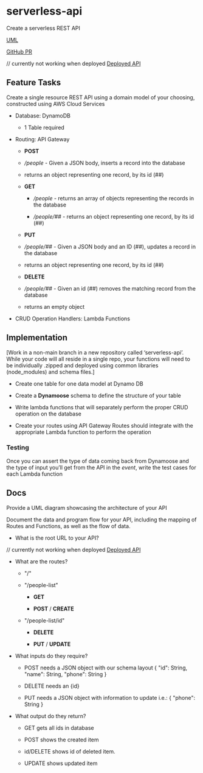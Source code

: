 # serverless-api

Create a serverless REST API

[UML](./assets/UML.png)

[GitHub PR](https://github.com/cesarderio/serverless-api/pull/1)

// currently not working when deployed
[Deployed API](https://af3sbb07ra.execute-api.us-west-2.amazonaws.com/Production)

## Feature Tasks

Create a single resource REST API using a domain model of your choosing, constructed using AWS Cloud Services

* Database: DynamoDB
  * 1 Table required

* Routing: API Gateway

  * **POST**

  * */people* - Given a JSON body, inserts a record
        into the database

  * returns an object representing one record, by
        its id (##)

  * **GET**

    * */people* - returns an array of objects
        representing the records in the database

    * */people/##* - returns an object representing
        one record, by its id (##)

  * **PUT**

  * */people/##* - Given a JSON body and an ID (##),
      updates a record in the database

  * returns an object representing one record, by its id (##)

  * **DELETE**

  * */people/##* - Given an id (##) removes the
      matching record from the database

  * returns an empty object

* CRUD Operation Handlers: Lambda Functions

## Implementation

[Work in a non-main branch in a new repository called ‘serverless-api’. While your code will all reside in a single repo, your functions will need to be individually .zipped and deployed using common libraries (node_modules) and schema files.]

* Create one table for one data model at Dynamo DB

* Create a **Dynamoose** schema to define the structure of your table

* Write lambda functions that will separately perform the proper CRUD operation on the database

* Create your routes using API Gateway
Routes should integrate with the appropriate Lambda function to perform the operation

### Testing

Once you can assert the type of data coming back from Dynamoose and the type of input you’ll get from the API in the *event*, write the test cases for each Lambda function

## Docs

Provide a UML diagram showcasing the architecture of your API

Document the data and program flow for your API, including the mapping of Routes and Functions, as well as the flow of data.

* What is the root URL to your API?

// currently not working when deployed
[Deployed API](https://af3sbb07ra.execute-api.us-west-2.amazonaws.com/Production)

* What are the routes?

  * "/"

  * "/people-list"

    * **GET**

    * **POST** / **CREATE**

  * "/people-list/id"

    * **DELETE**

    * **PUT** / **UPDATE**

* What inputs do they require?

  * POST needs a JSON object with our schema layout
        {
          "id": String,
          "name": String,
          "phone": String
        }

  * DELETE needs an {id}

  * PUT needs a JSON object with information to update i.e.:
        {
          "phone": String
        }

* What output do they return?

  * GET gets all ids in database

  * POST shows the created item

  * id/DELETE shows id of deleted item.

  * UPDATE shows updated item
